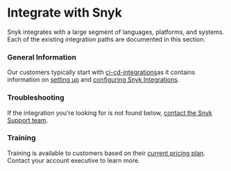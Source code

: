 # Integrate with Snyk

Snyk integrates with a large segment of languages, platforms, and systems. Each of the existing integration paths are documented in this section.&#x20;

### General Information

Our customers typically start with [ci-cd-integrations](ci-cd-integrations/ "mention")as it contains information on [setting up](ci-cd-integrations/#setting-up) and [configuring Snyk Integrations](ci-cd-integrations/#configure-your-continuous-integration).

### Troubleshooting

If the integration you're looking for is not found below, [contact the Snyk Support team](https://support.snyk.io/hc/en-us/requests/new).

### Training

Training is available to customers based on their [current pricing plan](https://snyk.io/plans/). Contact your account executive to learn more.
